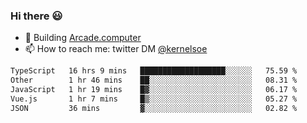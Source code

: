 ### Hi there 😃

- 🔨 Building [Arcade.computer](https://arcade.computer)
- 📫 How to reach me: twitter DM [@kernelsoe](https://twitter.com/kernelsoe)

<!--START_SECTION:waka-->

```txt
TypeScript   16 hrs 9 mins   ███████████████████░░░░░░   75.59 %
Other        1 hr 46 mins    ██░░░░░░░░░░░░░░░░░░░░░░░   08.31 %
JavaScript   1 hr 19 mins    █▓░░░░░░░░░░░░░░░░░░░░░░░   06.17 %
Vue.js       1 hr 7 mins     █▒░░░░░░░░░░░░░░░░░░░░░░░   05.27 %
JSON         36 mins         ▓░░░░░░░░░░░░░░░░░░░░░░░░   02.82 %
```

<!--END_SECTION:waka-->
